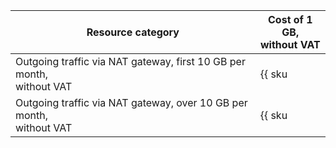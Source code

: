 | Resource category | Cost of 1 GB,<br>without VAT |
--- | ---
| Outgoing traffic via NAT gateway, first 10 GB per month,<br>without VAT | {{ sku|USD|network.egress.inet|string }} |
| Outgoing traffic via NAT gateway, over 10 GB per month,<br>without VAT | {{ sku|USD|network.egress.inet|pricingRate.100|string }} |